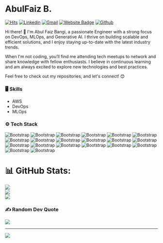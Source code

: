 # AbulFaiz B.

[![Hits](https://hits.seeyoufarm.com/api/count/incr/badge.svg?url=https%3A%2F%2Fgithub.com%2Fhejazizo%2Fhejazizo&count_bg=%2379C83D&title_bg=%23555555&icon=&icon_color=%23E7E7E7&title=Profile+Views&edge_flat=false)](https://hits.seeyoufarm.com) [![Linkedin](https://img.shields.io/badge/-LinkedIn-blue?style=flat&logo=Linkedin&logoColor=white)](https://www.linkedin.com/in/https://www.linkedin.com/in/abulfaizbangi//) [![Gmail](https://img.shields.io/badge/-Gmail-c14438?style=flat&logo=Gmail&logoColor=white)](mailto:bangiabul6699@gmail.com) [![Website Badge](https://img.shields.io/badge/-Website-c14438?style=flat&logo=Google-Chrome&logoColor=white&link=https://pytopia.ai)](https://pytopia.ai) [![Github](https://img.shields.io/github/followers/hejazizo?label=Follow&style=social)](https://github.com/hejazizo)

Hi there! 👋 I'm Abul Faiz Bangi, a passionate Engineer with a strong focus on DevOps, MLOps, and Generative AI. I thrive on building scalable and efficient solutions, and I enjoy staying up-to-date with the latest industry trends.

When I'm not coding, you’ll find me attending tech meetups to network and share knowledge with fellow enthusiasts. I believe in continuous learning and am always excited to explore new technologies and best practices.

Feel free to check out my repositories, and let's connect! 😊

### 🖥 Skills

- AWS
- DevOps
- MLOps
### ⚙️ Tech Stack

![Bootstrap](https://img.shields.io/badge/-Python-05122A?style=flat-square&logo=Python&color=353535) ![Bootstrap](https://img.shields.io/badge/-Docker-05122A?style=flat-square&logo=Docker&color=353535) ![Bootstrap](https://img.shields.io/badge/-Jenkins-05122A?style=flat-square&logo=Jenkins&color=353535) ![Bootstrap](https://img.shields.io/badge/-GitLab-05122A?style=flat-square&logo=GitLab&color=353535) ![Bootstrap](https://img.shields.io/badge/-Kubernetes-05122A?style=flat-square&logo=Kubernetes&color=353535) ![Bootstrap](https://img.shields.io/badge/-ArgoCD-05122A?style=flat-square&logo=ArgoCD&color=353535) ![Bootstrap](https://img.shields.io/badge/-Terraform-05122A?style=flat-square&logo=Terraform&color=353535) ![Bootstrap](https://img.shields.io/badge/-Ansible-05122A?style=flat-square&logo=Ansible&color=353535) ![Bootstrap](https://img.shields.io/badge/-Scikit%20Learn-05122A?style=flat-square&logo=Scikit-Learn&color=353535) ![Bootstrap](https://img.shields.io/badge/-MongoDB-05122A?style=flat-square&logo=MongoDB&color=353535) ![Bootstrap](https://img.shields.io/badge/-MySQL-05122A?style=flat-square&logo=MySQL&color=353535) ![Bootstrap](https://img.shields.io/badge/-Pandas-05122A?style=flat-square&logo=Pandas&color=353535) ![Bootstrap](https://img.shields.io/badge/-Numpy-05122A?style=flat-square&logo=Numpy&color=353535) ![Bootstrap](https://img.shields.io/badge/-Matplotlib-05122A?style=flat-square&logo=Matplotlib&color=353535) ![Bootstrap](https://img.shields.io/badge/-Flask-05122A?style=flat-square&logo=Flask&color=353535) ![Bootstrap](https://img.shields.io/badge/-Django-05122A?style=flat-square&logo=Django&color=353535) ![Bootstrap](https://img.shields.io/badge/-Visual%20Studio%20Code-05122A?style=flat-square&logo=Visual-Studio-Code&color=353535) ![Bootstrap](https://img.shields.io/badge/-Promethus%20-05122A?style=flat-square&logo=Promethus&color=353535) ![Bootstrap](https://img.shields.io/badge/-Grafana-05122A?style=flat-square&logo=Grafana&color=353535) ![Bootstrap](https://img.shields.io/badge/-EKS-05122A?style=flat-square&logo=EKS&color=353535)

# 📊 GitHub Stats:
![](https://github-readme-stats.vercel.app/api?username=AbulFaizBangi&theme=dark&hide_border=false&include_all_commits=true&count_private=true)<br/> ![](https://github-readme-streak-stats.herokuapp.com/?user=AbulFaizBangi&theme=dark&hide_border=false)<br/> 
![](https://github-readme-stats.vercel.app/api/top-langs/?username=AbulFaizBangi&theme=dark&hide_border=false&include_all_commits=true&count_private=true&layout=compact)

### ✍️ Random Dev Quote
![](https://quotes-github-readme.vercel.app/api?type=horizontal&theme=radical)

---
[![](https://visitcount.itsvg.in/api?id=AbulFaizBangi&icon=2&color=0)](https://visitcount.itsvg.in)

<!-- Proudly created with GPRM ( https://gprm.itsvg.in ) -->

